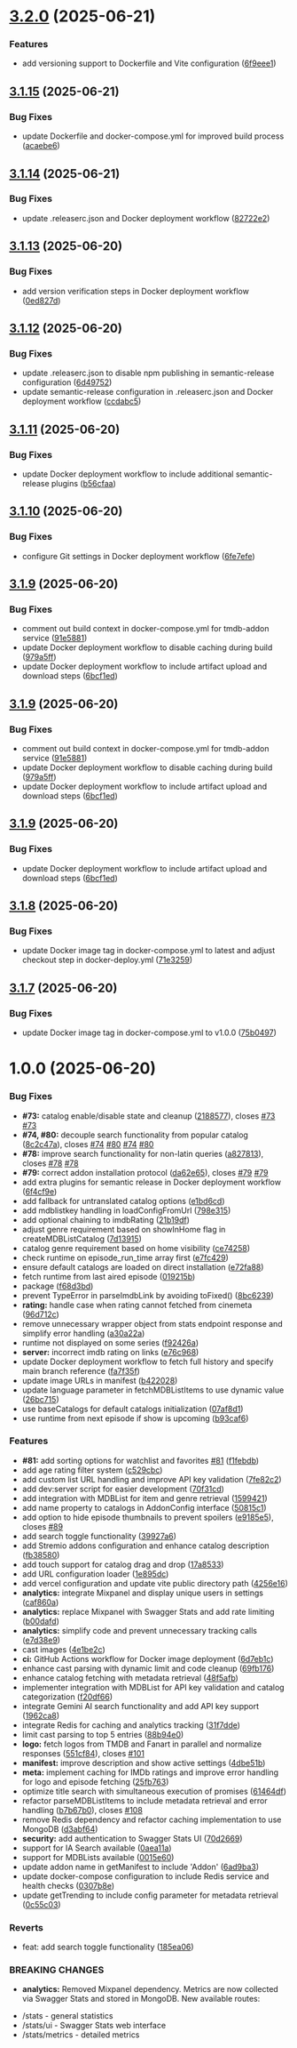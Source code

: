 # [3.2.0](https://github.com/aves-omni/tmdb-addon/compare/v3.1.15...v3.2.0) (2025-06-21)


### Features

* add versioning support to Dockerfile and Vite configuration ([6f9eee1](https://github.com/aves-omni/tmdb-addon/commit/6f9eee1c775c333de9b1ef8d6cb5569733e70090))

## [3.1.15](https://github.com/aves-omni/tmdb-addon/compare/v3.1.14...v3.1.15) (2025-06-21)


### Bug Fixes

* update Dockerfile and docker-compose.yml for improved build process ([acaebe6](https://github.com/aves-omni/tmdb-addon/commit/acaebe61c83f51c5be1cb9801c97bb8c453c1957))

## [3.1.14](https://github.com/aves-omni/tmdb-addon/compare/v3.1.13...v3.1.14) (2025-06-21)


### Bug Fixes

* update .releaserc.json and Docker deployment workflow ([82722e2](https://github.com/aves-omni/tmdb-addon/commit/82722e2ad4622460db8aa372c4af806360166dfa))

## [3.1.13](https://github.com/aves-omni/tmdb-addon/compare/v3.1.12...v3.1.13) (2025-06-20)


### Bug Fixes

* add version verification steps in Docker deployment workflow ([0ed827d](https://github.com/aves-omni/tmdb-addon/commit/0ed827de75248f71016149de7568d945dd5f1f2c))

## [3.1.12](https://github.com/aves-omni/tmdb-addon/compare/v3.1.11...v3.1.12) (2025-06-20)


### Bug Fixes

* update .releaserc.json to disable npm publishing in semantic-release configuration ([6d49752](https://github.com/aves-omni/tmdb-addon/commit/6d4975243eb61739cf84965182e90a336ed3c390))
* update semantic-release configuration in .releaserc.json and Docker deployment workflow ([ccdabc5](https://github.com/aves-omni/tmdb-addon/commit/ccdabc5663429c99f143b71559c5007be915cbdf))

## [3.1.11](https://github.com/aves-omni/tmdb-addon/compare/v3.1.10...v3.1.11) (2025-06-20)


### Bug Fixes

* update Docker deployment workflow to include additional semantic-release plugins ([b56cfaa](https://github.com/aves-omni/tmdb-addon/commit/b56cfaafad96a81b4bfb490bfafb4c582b32e420))

## [3.1.10](https://github.com/aves-omni/tmdb-addon/compare/v3.1.9...v3.1.10) (2025-06-20)


### Bug Fixes

* configure Git settings in Docker deployment workflow ([6fe7efe](https://github.com/aves-omni/tmdb-addon/commit/6fe7efe6b4d45ba7e8f3dddc6a34f2108456bd5d))

## [3.1.9](https://github.com/aves-omni/tmdb-addon/compare/v3.1.8...v3.1.9) (2025-06-20)


### Bug Fixes

* comment out build context in docker-compose.yml for tmdb-addon service ([91e5881](https://github.com/aves-omni/tmdb-addon/commit/91e58811dece8f20d748af95cdf6506481664b8b))
* update Docker deployment workflow to disable caching during build ([979a5ff](https://github.com/aves-omni/tmdb-addon/commit/979a5ff09f8c5c732ec3933988366fbe2d617082))
* update Docker deployment workflow to include artifact upload and download steps ([6bcf1ed](https://github.com/aves-omni/tmdb-addon/commit/6bcf1ed5073218b88ef201e86c4a274f2a9f968a))

## [3.1.9](https://github.com/aves-omni/tmdb-addon/compare/v3.1.8...v3.1.9) (2025-06-20)


### Bug Fixes

* comment out build context in docker-compose.yml for tmdb-addon service ([91e5881](https://github.com/aves-omni/tmdb-addon/commit/91e58811dece8f20d748af95cdf6506481664b8b))
* update Docker deployment workflow to disable caching during build ([979a5ff](https://github.com/aves-omni/tmdb-addon/commit/979a5ff09f8c5c732ec3933988366fbe2d617082))
* update Docker deployment workflow to include artifact upload and download steps ([6bcf1ed](https://github.com/aves-omni/tmdb-addon/commit/6bcf1ed5073218b88ef201e86c4a274f2a9f968a))

## [3.1.9](https://github.com/aves-omni/tmdb-addon/compare/v3.1.8...v3.1.9) (2025-06-20)


### Bug Fixes

* update Docker deployment workflow to include artifact upload and download steps ([6bcf1ed](https://github.com/aves-omni/tmdb-addon/commit/6bcf1ed5073218b88ef201e86c4a274f2a9f968a))

## [3.1.8](https://github.com/aves-omni/tmdb-addon/compare/v3.1.7...v3.1.8) (2025-06-20)


### Bug Fixes

* update Docker image tag in docker-compose.yml to latest and adjust checkout step in docker-deploy.yml ([71e3259](https://github.com/aves-omni/tmdb-addon/commit/71e3259dd4694dd2839dcd8528e6e79ea4347b6b))

## [3.1.7](https://github.com/aves-omni/tmdb-addon/compare/v3.1.6...v3.1.7) (2025-06-20)


### Bug Fixes

* update Docker image tag in docker-compose.yml to v1.0.0 ([75b0497](https://github.com/aves-omni/tmdb-addon/commit/75b049731ef70b29c008c49591b5eaee5c617abd))

# 1.0.0 (2025-06-20)


### Bug Fixes

* **#73:** catalog enable/disable state and cleanup ([2188577](https://github.com/aves-omni/tmdb-addon/commit/2188577c33c4d9cdd4ba8078ac254c949c4d662e)), closes [#73](https://github.com/aves-omni/tmdb-addon/issues/73) [#73](https://github.com/aves-omni/tmdb-addon/issues/73)
* **#74, #80:** decouple search functionality from popular catalog ([8c2c47a](https://github.com/aves-omni/tmdb-addon/commit/8c2c47a1847810db97b6343f664aba52ce717ce6)), closes [#74](https://github.com/aves-omni/tmdb-addon/issues/74) [#80](https://github.com/aves-omni/tmdb-addon/issues/80) [#74](https://github.com/aves-omni/tmdb-addon/issues/74) [#80](https://github.com/aves-omni/tmdb-addon/issues/80)
* **#78:** improve search functionality for non-latin queries ([a827813](https://github.com/aves-omni/tmdb-addon/commit/a82781319f4b7acecb78a5026e976d239b789dc9)), closes [#78](https://github.com/aves-omni/tmdb-addon/issues/78) [#78](https://github.com/aves-omni/tmdb-addon/issues/78)
* **#79:** correct addon installation protocol ([da62e65](https://github.com/aves-omni/tmdb-addon/commit/da62e65d192d1228ef3ce540a3ccfb345131d880)), closes [#79](https://github.com/aves-omni/tmdb-addon/issues/79) [#79](https://github.com/aves-omni/tmdb-addon/issues/79)
* add extra plugins for semantic release in Docker deployment workflow ([6f4cf9e](https://github.com/aves-omni/tmdb-addon/commit/6f4cf9eacfddac8bd779e0703877507043635834))
* add fallback for untranslated catalog options ([e1bd6cd](https://github.com/aves-omni/tmdb-addon/commit/e1bd6cd2f6e9ae3a13b1c1332d74528177fcdd7f))
* add mdblistkey handling in loadConfigFromUrl ([798e315](https://github.com/aves-omni/tmdb-addon/commit/798e315a5c1fd2c7bab5808bc954f4476dd70f6f))
* add optional chaining to imdbRating ([21b19df](https://github.com/aves-omni/tmdb-addon/commit/21b19df325cb74f346fd85b2e0c929abc8e79fa2))
* adjust genre requirement based on showInHome flag in createMDBListCatalog ([7d13915](https://github.com/aves-omni/tmdb-addon/commit/7d139157eb50a3c1af4569880c5f9454e324a250))
* catalog genre requirement based on home visibility ([ce74258](https://github.com/aves-omni/tmdb-addon/commit/ce742589de5e27d43a99a9a563692b1400dcca2c))
* check runtime on episode_run_time array first ([e7fc429](https://github.com/aves-omni/tmdb-addon/commit/e7fc4291bb5d588ad1fc8572c6fa74eaa1ac0f5f))
* ensure default catalogs are loaded on direct installation ([e72fa88](https://github.com/aves-omni/tmdb-addon/commit/e72fa883d569a29a010b7cc163a318af5869e1f0))
* fetch runtime from last aired episode ([019215b](https://github.com/aves-omni/tmdb-addon/commit/019215bde44e14f15c4376ba1d406c2ad100f6c2))
* package ([f68d3bd](https://github.com/aves-omni/tmdb-addon/commit/f68d3bded6f1b18c1a0fa56f6e4f47db878a3788))
* prevent TypeError in parseImdbLink by avoiding toFixed() ([8bc6239](https://github.com/aves-omni/tmdb-addon/commit/8bc6239d28e5fa0508222314f50cb3949b396217))
* **rating:** handle case when rating cannot fetched from cinemeta ([96d712c](https://github.com/aves-omni/tmdb-addon/commit/96d712cb36f1a96d48504397b6d13849aca18c79))
* remove unnecessary wrapper object from stats endpoint response and simplify error handling ([a30a22a](https://github.com/aves-omni/tmdb-addon/commit/a30a22af1f88bc97e3da93a960b86b7511be5320))
* runtime not displayed on some series ([f92426a](https://github.com/aves-omni/tmdb-addon/commit/f92426a686b57f39bae2feac809c9d6034d8a53c))
* **server:** incorrect imdb rating on links ([e76c968](https://github.com/aves-omni/tmdb-addon/commit/e76c9682470d3ed75fbb42ff6515adb1f3c1949c))
* update Docker deployment workflow to fetch full history and specify main branch reference ([fa7f35f](https://github.com/aves-omni/tmdb-addon/commit/fa7f35f9d068384da352984c2c475ef47ba0b961))
* update image URLs in manifest ([b422028](https://github.com/aves-omni/tmdb-addon/commit/b422028ec37d1594f606e4f903b47cc54fa549c3))
* update language parameter in fetchMDBListItems to use dynamic value ([26bc715](https://github.com/aves-omni/tmdb-addon/commit/26bc715123eec9f4007916f3ce21390221ac7824))
* use baseCatalogs for default catalogs initialization ([07af8d1](https://github.com/aves-omni/tmdb-addon/commit/07af8d10ebc426e43be24b9b038e5465ad053d28))
* use runtime from next episode if show is upcoming ([b93caf6](https://github.com/aves-omni/tmdb-addon/commit/b93caf65f29e9f41a1cf9f40f84afb91ee01f20c))


### Features

* **#81:** add sorting options for watchlist and favorites [#81](https://github.com/aves-omni/tmdb-addon/issues/81) ([f1febdb](https://github.com/aves-omni/tmdb-addon/commit/f1febdb0bccd5961f7972fffc99b0b15289170e2))
* add age rating filter system ([c529cbc](https://github.com/aves-omni/tmdb-addon/commit/c529cbca7d2680f22fb27c81efeca58fafd96082))
* add custom list URL handling and improve API key validation ([7fe82c2](https://github.com/aves-omni/tmdb-addon/commit/7fe82c28b4c6d1e51caacea2f58a0502da70b36c))
* add dev:server script for easier development ([70f31cd](https://github.com/aves-omni/tmdb-addon/commit/70f31cddee229116b4a42b4ffad48c7a56585b53))
* add integration with MDBList for item and genre retrieval ([1599421](https://github.com/aves-omni/tmdb-addon/commit/15994210f1bc05dfdbf17e9c51aacfc314e132d2))
* add name property to catalogs in AddonConfig interface ([50815c1](https://github.com/aves-omni/tmdb-addon/commit/50815c13c0610196b3a8572022410de4827dc75e))
* add option to hide episode thumbnails to prevent spoilers ([e9185e5](https://github.com/aves-omni/tmdb-addon/commit/e9185e512602e85a372d35724fb905d27cb6c613)), closes [#89](https://github.com/aves-omni/tmdb-addon/issues/89)
* add search toggle functionality ([39927a6](https://github.com/aves-omni/tmdb-addon/commit/39927a607210565e6072e7ee4812cb2a7bb6ee13))
* add Stremio addons configuration and enhance catalog description ([fb38580](https://github.com/aves-omni/tmdb-addon/commit/fb38580fb777b16d5e078ef58310c557d85015bf))
* add touch support for catalog drag and drop ([17a8533](https://github.com/aves-omni/tmdb-addon/commit/17a8533c387c141df4589b76da44055e140328c4))
* add URL configuration loader ([1e895dc](https://github.com/aves-omni/tmdb-addon/commit/1e895dc8b9ca494ffa482a1ae76932cc8726bf99))
* add vercel configuration and update vite public directory path ([4256e16](https://github.com/aves-omni/tmdb-addon/commit/4256e1678beccc7f5cc2741f092ba1bd43abe812))
* **analytics:** integrate Mixpanel and display unique users in settings ([caf860a](https://github.com/aves-omni/tmdb-addon/commit/caf860aa8559bee6e36ad3c769fd35c17a00c7a1))
* **analytics:** replace Mixpanel with Swagger Stats and add rate limiting ([b00dafd](https://github.com/aves-omni/tmdb-addon/commit/b00dafdc183d48487ef74a572f82c14809034b4b))
* **analytics:** simplify code and prevent unnecessary tracking calls ([e7d38e9](https://github.com/aves-omni/tmdb-addon/commit/e7d38e95485afb7d9ed95feda67ac94e695dbe94))
* cast images ([4e1be2c](https://github.com/aves-omni/tmdb-addon/commit/4e1be2cf3a3d0e92984bf2c97860ed18b011f9b5))
* **ci:** GitHub Actions workflow for Docker image deployment ([6d7eb1c](https://github.com/aves-omni/tmdb-addon/commit/6d7eb1c0e3e769f170f8c5f04b5fa7e4ef909266))
* enhance cast parsing with dynamic limit and code cleanup ([69fb176](https://github.com/aves-omni/tmdb-addon/commit/69fb1769981b493a7c3ce677b9a70121cba0dcce))
* enhance catalog fetching with metadata retrieval ([48f5afb](https://github.com/aves-omni/tmdb-addon/commit/48f5afb38b66aab102cd8326430e48c5710ac2e5))
* implementer integration with MDBList for API key validation and catalog categorization ([f20df66](https://github.com/aves-omni/tmdb-addon/commit/f20df66b4737c490db4d4cec4efad4d289d296ae))
* integrate Gemini AI search functionality and add API key support ([1962ca8](https://github.com/aves-omni/tmdb-addon/commit/1962ca882b0f490e6f7d603efe8585b378f00e6d))
* integrate Redis for caching and analytics tracking ([31f7dde](https://github.com/aves-omni/tmdb-addon/commit/31f7ddec623c7dd34478670cf189f50326d91626))
* limit cast parsing to top 5 entries ([88b94e0](https://github.com/aves-omni/tmdb-addon/commit/88b94e0041a2ccf68b797fb177b0405276956475))
* **logo:** fetch logos from TMDB and Fanart in parallel and normalize responses ([551cf84](https://github.com/aves-omni/tmdb-addon/commit/551cf841dbe2b9ebf74125e1e5f69e5ad9fbbe3a)), closes [#101](https://github.com/aves-omni/tmdb-addon/issues/101)
* **manifest:** improve description and show active settings ([4dbe51b](https://github.com/aves-omni/tmdb-addon/commit/4dbe51ba90266c2641d40af470f814a6cf19d0e4))
* **meta:** implement caching for IMDb ratings and improve error handling for logo and episode fetching ([25fb763](https://github.com/aves-omni/tmdb-addon/commit/25fb763ce70e96a0496954305ce92edd25910799))
* optimize title search with simultaneous execution of promises ([61464df](https://github.com/aves-omni/tmdb-addon/commit/61464df32a85d66f81975e8906007abb17ea4a24))
* refactor parseMDBListItems to include metadata retrieval and error handling ([b7b67b0](https://github.com/aves-omni/tmdb-addon/commit/b7b67b018b1b90956da7e5b4f77ee607b50bd3b7)), closes [#108](https://github.com/aves-omni/tmdb-addon/issues/108)
* remove Redis dependency and refactor caching implementation to use MongoDB ([d3abf64](https://github.com/aves-omni/tmdb-addon/commit/d3abf6400cae73b12709d6c035b5ed88108c2e6d))
* **security:** add authentication to Swagger Stats UI ([70d2669](https://github.com/aves-omni/tmdb-addon/commit/70d2669e68f78ad640131dd7ffbbed73b361ea23))
* support for IA Search available ([0aea11a](https://github.com/aves-omni/tmdb-addon/commit/0aea11a0882c31d8e71e64de8840ab9dc9b2629c))
* support for MDBLists available ([0015e60](https://github.com/aves-omni/tmdb-addon/commit/0015e60d8a0a2ee313211167d0574e01a8229efb))
* update addon name in getManifest to include 'Addon' ([6ad9ba3](https://github.com/aves-omni/tmdb-addon/commit/6ad9ba369f61e77a7187c6b5a9af7bd3fe09c182))
* update docker-compose configuration to include Redis service and health checks ([0307b8e](https://github.com/aves-omni/tmdb-addon/commit/0307b8e6487aecc0773e567684b2f578da661045))
* update getTrending to include config parameter for metadata retrieval ([0c55c03](https://github.com/aves-omni/tmdb-addon/commit/0c55c037e141fec58eaafb59f7102e8eb0fef955))


### Reverts

* feat: add search toggle functionality ([185ea06](https://github.com/aves-omni/tmdb-addon/commit/185ea069162a2347211e4761c1081c416d6d666f))


### BREAKING CHANGES

* **analytics:** Removed Mixpanel dependency. Metrics are now collected via
Swagger Stats and stored in MongoDB. New available routes:
- /stats - general statistics
- /stats/ui - Swagger Stats web interface
- /stats/metrics - detailed metrics
